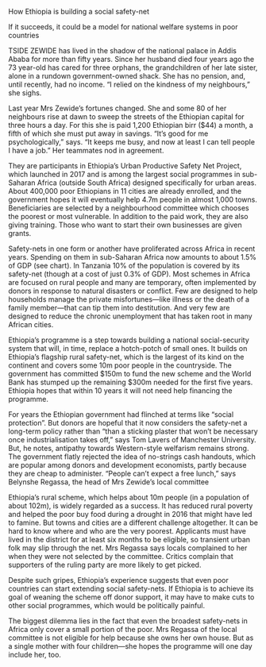 How Ethiopia is building a social safety-net

If it succeeds, it could be a model for national welfare systems in poor countries

TSIDE ZEWIDE has lived in the shadow of the national palace in Addis Ababa for more than fifty years. Since her husband died four years ago the 73 year-old has cared for three orphans, the grandchildren of her late sister, alone in a rundown government-owned shack. She has no pension, and, until recently, had no income. “I relied on the kindness of my neighbours,” she sighs.

Last year Mrs Zewide’s fortunes changed. She and some 80 of her neighbours rise at dawn to sweep the streets of the Ethiopian capital for three hours a day. For this she is paid 1,200 Ethiopian birr ($44) a month, a fifth of which she must put away in savings. “It’s good for me psychologically,” says. “It keeps me busy, and now at least I can tell people I have a job.” Her teammates nod in agreement.

They are participants in Ethiopia’s Urban Productive Safety Net Project, which launched in 2017 and is among the largest social programmes in sub-Saharan Africa (outside South Africa) designed specifically for urban areas. About 400,000 poor Ethiopians in 11 cities are already enrolled, and the government hopes it will eventually help 4.7m people in almost 1,000 towns. Beneficiaries are selected by a neighbourhood committee which chooses the poorest or most vulnerable. In addition to the paid work, they are also giving training. Those who want to start their own businesses are given grants.

Safety-nets in one form or another have proliferated across Africa in recent years. Spending on them in sub-Saharan Africa now amounts to about 1.5% of GDP (see chart). In Tanzania 10% of the population is covered by its safety-net (though at a cost of just 0.3% of GDP). Most schemes in Africa are focused on rural people and many are temporary, often implemented by donors in response to natural disasters or conflict. Few are designed to help households manage the private misfortunes—like illness or the death of a family member—that can tip them into destitution. And very few are designed to reduce the chronic unemployment that has taken root in many African cities.

Ethiopia’s programme is a step towards building a national social-security system that will, in time, replace a hotch-potch of small ones. It builds on Ethiopia’s flagship rural safety-net, which is the largest of its kind on the continent and covers some 10m poor people in the countryside. The government has committed $150m to fund the new scheme and the World Bank has stumped up the remaining $300m needed for the first five years. Ethiopia hopes that within 10 years it will not need help financing the programme.

For years the Ethiopian government had flinched at terms like “social protection”. But donors are hopeful that it now considers the safety-net a long-term policy rather than “than a sticking plaster that won’t be necessary once industrialisation takes off,” says Tom Lavers of Manchester University. But, he notes, antipathy towards Western-style welfarism remains strong. The government flatly rejected the idea of no-strings cash handouts, which are popular among donors and development economists, partly because they are cheap to administer. “People can’t expect a free lunch,” says Belynshe Regassa, the head of Mrs Zewide’s local committee

Ethiopia’s rural scheme, which helps about 10m people (in a population of about 102m), is widely regarded as a success. It has reduced rural poverty and helped the poor buy food during a drought in 2016 that might have led to famine. But towns and cities are a different challenge altogether. It can be hard to know where and who are the very poorest. Applicants must have lived in the district for at least six months to be eligible, so transient urban folk may slip through the net. Mrs Regassa says locals complained to her when they were not selected by the committee. Critics complain that supporters of the ruling party are more likely to get picked.

Despite such gripes, Ethiopia’s experience suggests that even poor countries can start extending social safety-nets. If Ethiopia is to achieve its goal of weaning the scheme off donor support, it may have to make cuts to other social programmes, which would be politically painful.

The biggest dilemma lies in the fact that even the broadest safety-nets in Africa only cover a small portion of the poor. Mrs Regassa of the local committee is not eligible for help because she owns her own house. But as a single mother with four children—she hopes the programme will one day include her, too. 